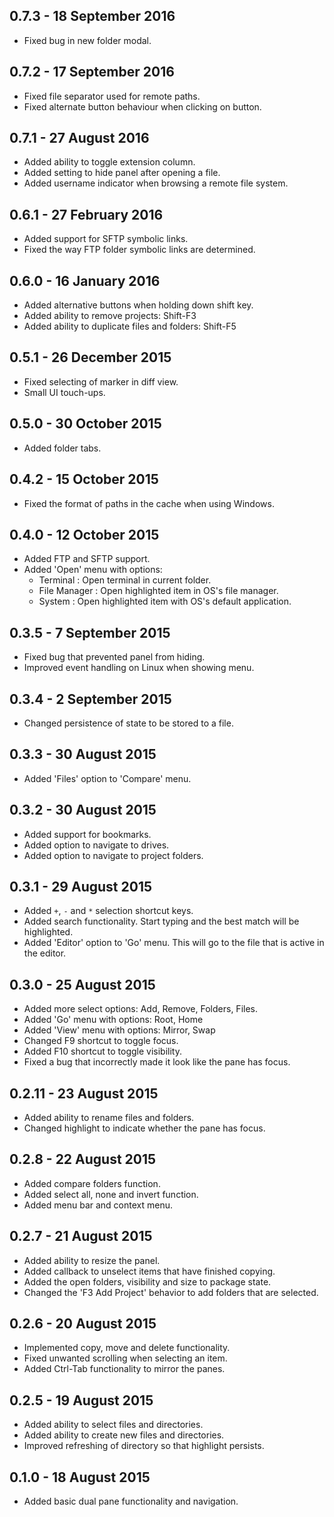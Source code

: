 ## 0.7.3 - 18 September 2016
* Fixed bug in new folder modal.

## 0.7.2 - 17 September 2016
* Fixed file separator used for remote paths.
* Fixed alternate button behaviour when clicking on button.

## 0.7.1 - 27 August 2016
* Added ability to toggle extension column.
* Added setting to hide panel after opening a file.
* Added username indicator when browsing a remote file system.

## 0.6.1 - 27 February 2016
* Added support for SFTP symbolic links.
* Fixed the way FTP folder symbolic links are determined.

## 0.6.0 - 16 January 2016
* Added alternative buttons when holding down shift key.
* Added ability to remove projects: Shift-F3
* Added ability to duplicate files and folders: Shift-F5

## 0.5.1 - 26 December 2015
* Fixed selecting of marker in diff view.
* Small UI touch-ups.

## 0.5.0 - 30 October 2015
* Added folder tabs.

## 0.4.2 - 15 October 2015
* Fixed the format of paths in the cache when using Windows.

## 0.4.0 - 12 October 2015
* Added FTP and SFTP support.
* Added 'Open' menu with options:
  * Terminal : Open terminal in current folder.
  * File Manager : Open highlighted item in OS's file manager.
  * System : Open highlighted item with OS's default application.

## 0.3.5 - 7 September 2015
* Fixed bug that prevented panel from hiding.
* Improved event handling on Linux when showing menu.

## 0.3.4 - 2 September 2015
* Changed persistence of state to be stored to a file.

## 0.3.3 - 30 August 2015
* Added 'Files' option to 'Compare' menu.

## 0.3.2 - 30 August 2015
* Added support for bookmarks.
* Added option to navigate to drives.
* Added option to navigate to project folders.

## 0.3.1 - 29 August 2015
* Added `+`, `-` and `*` selection shortcut keys.
* Added search functionality. Start typing and the best match will be highlighted.
* Added 'Editor' option to 'Go' menu. This will go to the file that is active in the editor.

## 0.3.0 - 25 August 2015
* Added more select options: Add, Remove, Folders, Files.
* Added 'Go' menu with options: Root, Home
* Added 'View' menu with options: Mirror, Swap
* Changed F9 shortcut to toggle focus.
* Added F10 shortcut to toggle visibility.
* Fixed a bug that incorrectly made it look like the pane has focus.

## 0.2.11 - 23 August 2015
* Added ability to rename files and folders.
* Changed highlight to indicate whether the pane has focus.

## 0.2.8 - 22 August 2015
* Added compare folders function.
* Added select all, none and invert function.
* Added menu bar and context menu.

## 0.2.7 - 21 August 2015
* Added ability to resize the panel.
* Added callback to unselect items that have finished copying.
* Added the open folders, visibility and size to package state.
* Changed the 'F3 Add Project' behavior to add folders that are selected.

## 0.2.6 - 20 August 2015
* Implemented copy, move and delete functionality.
* Fixed unwanted scrolling when selecting an item.
* Added Ctrl-Tab functionality to mirror the panes.

## 0.2.5 - 19 August 2015
* Added ability to select files and directories.
* Added ability to create new files and directories.
* Improved refreshing of directory so that highlight persists.

## 0.1.0 - 18 August 2015
* Added basic dual pane functionality and navigation.
